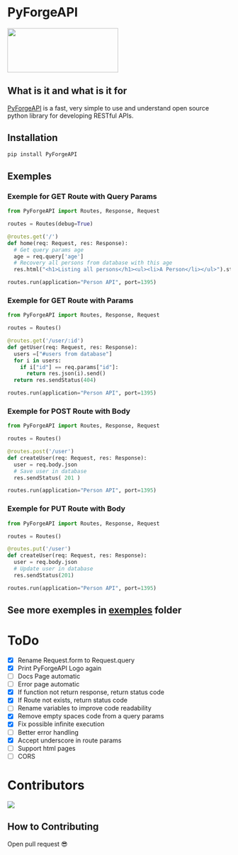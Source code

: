 # PyForgeAPI

<div>
  <img src="https://media.discordapp.net/attachments/1044673680145383485/1064406961455648789/PyForgeAPI_Logo.png" width="250px" height="100px">
</div>

## What is it and what is it for

[PyForgeAPI](https://pypi.org/project/PyForgeAPI/) is a fast, very simple to use and understand open source python library for developing RESTful APIs.

## Installation

```bash
pip install PyForgeAPI
```

## Exemples

### Exemple for GET Route with Query Params

```python
from PyForgeAPI import Routes, Response, Request

routes = Routes(debug=True)

@routes.get('/')
def home(req: Request, res: Response):
  # Get query params age
  age = req.query['age']
  # Recovery all persons from database with this age
  res.html("<h1>Listing all persons</h1><ul><li>A Person</li></ul>").status(200).send()

routes.run(application="Person API", port=1395)
```

### Exemple for GET Route with Params

```python
from PyForgeAPI import Routes, Response, Request

routes = Routes()

@routes.get('/user/:id')
def getUser(req: Request, res: Response):
  users =["#users from database"]
  for i in users:
    if i["id"] == req.params["id"]:
      return res.json(i).send()
  return res.sendStatus(404)

routes.run(application="Person API", port=1395)
```

### Exemple for POST Route with Body

```python
from PyForgeAPI import Routes, Response, Request

routes = Routes()

@routes.post('/user')
def createUser(req: Request, res: Response):
  user = req.body.json
  # Save user in database
  res.sendStatus( 201 )

routes.run(application="Person API", port=1395)
```

### Exemple for PUT Route with Body

```python
from PyForgeAPI import Routes, Response, Request

routes = Routes()

@routes.put('/user')
def createUser(req: Request, res: Response):
  user = req.body.json
  # Update user in database
  res.sendStatus(201)

routes.run(application="Person API", port=1395)
```

## See more exemples in [exemples](https://github.com/luisviniciuslv/PyForgeAPI/tree/main/examples) folder

# ToDo

- [x] Rename Request.form to Request.query
- [x] Print PyForgeAPI Logo again
- [ ] Docs Page automatic
- [ ] Error page automatic
- [x] If function not return response, return status code
- [x] If Route not exists, return status code 
- [ ] Rename variables to improve code readability
- [x] Remove empty spaces code from a query params
- [x] Fix possible infinite execution
- [ ] Better error handling
- [x] Accept underscore in route params
- [ ] Support html pages 
- [ ] CORS

# Contributors

<a href="https://github.com/luisviniciuslv/PyForgeAPI/graphs/contributors">
  <img src="https://contrib.rocks/image?repo=luisviniciuslv/PyForgeAPI"/>
</a>

## How to Contributing

Open pull request 😎
